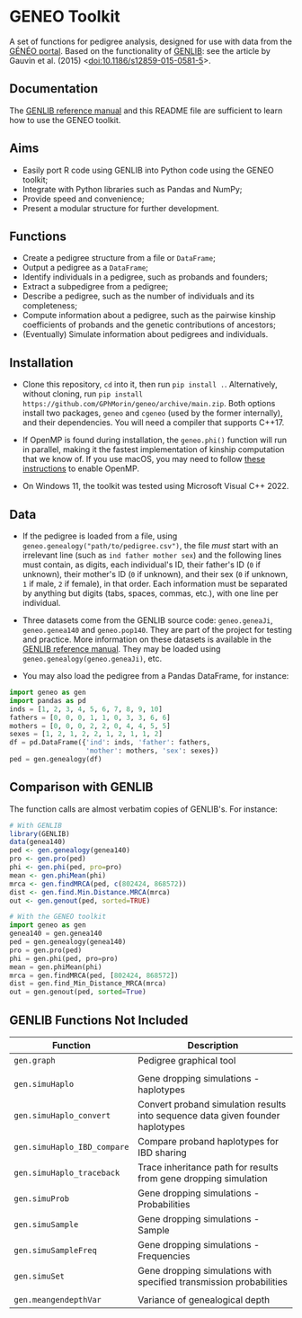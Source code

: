 # GENEO Toolkit

A set of functions for pedigree analysis, designed for use with data from the [GÉNÉO portal](https://portailgeneo.ca). Based on the functionality of [GENLIB](https://cran.r-project.org/web/packages/GENLIB/index.html): see the article by Gauvin et al. (2015) \<[doi:10.1186/s12859-015-0581-5](https://doi.org/10.1186/s12859-015-0581-5)>.

## Documentation

The [GENLIB reference manual](https://cran.r-project.org/web/packages/GENLIB/GENLIB.pdf) and this README file are sufficient to learn how to use the GENEO toolkit.

## Aims

* Easily port R code using GENLIB into Python code using the GENEO toolkit;
* Integrate with Python libraries such as Pandas and NumPy;
* Provide speed and convenience;
* Present a modular structure for further development.

## Functions

* Create a pedigree structure from a file or `DataFrame`;
* Output a pedigree as a `DataFrame`;
* Identify individuals in a pedigree, such as probands and founders;
* Extract a subpedigree from a pedigree;
* Describe a pedigree, such as the number of individuals and its completeness;
* Compute information about a pedigree, such as the pairwise kinship coefficients of probands and the genetic contributions of ancestors;
* (Eventually) Simulate information about pedigrees and individuals.

## Installation

* Clone this repository, `cd` into it, then run `pip install .`. Alternatively, without cloning, run `pip install https://github.com/GPhMorin/geneo/archive/main.zip`. Both options install two packages, `geneo` and `cgeneo` (used by the former internally), and their dependencies. You will need a compiler that supports C++17.

* If OpenMP is found during installation, the `geneo.phi()` function will run in parallel, making it the fastest implementation of kinship computation that we know of. If you use macOS, you may need to follow [these instructions](https://www.scivision.dev/cmake-openmp/) to enable OpenMP.

* On Windows 11, the toolkit was tested using Microsoft Visual C++ 2022.

## Data

* If the pedigree is loaded from a file, using `geneo.genealogy("path/to/pedigree.csv")`, the file *must* start with an irrelevant line (such as `ind father mother sex`) and the following lines must contain, as digits, each individual's ID, their father's ID (`0` if unknown), their mother's ID (`0` if unknown), and their sex (`0` if unknown, `1` if male, `2` if female), in that order. Each information must be separated by anything but digits (tabs, spaces, commas, etc.), with one line per individual.

* Three datasets come from the GENLIB source code: `geneo.geneaJi`, `geneo.genea140`  and `geneo.pop140`. They are part of the project for testing and practice. More information on these datasets is available in the [GENLIB reference manual](https://cran.r-project.org/web/packages/GENLIB/GENLIB.pdf). They may be loaded using `geneo.genealogy(geneo.geneaJi)`, etc.

* You may also load the pedigree from a Pandas DataFrame, for instance:
```python
import geneo as gen
import pandas as pd
inds = [1, 2, 3, 4, 5, 6, 7, 8, 9, 10]
fathers = [0, 0, 0, 1, 1, 0, 3, 3, 6, 6]
mothers = [0, 0, 0, 2, 2, 0, 4, 4, 5, 5]
sexes = [1, 2, 1, 2, 2, 1, 2, 1, 1, 2]
df = pd.DataFrame({'ind': inds, 'father': fathers,
                   'mother': mothers, 'sex': sexes})
ped = gen.genealogy(df)
```

## Comparison with GENLIB

The function calls are almost verbatim copies of GENLIB's. For instance:

```r
# With GENLIB
library(GENLIB)
data(genea140)
ped <- gen.genealogy(genea140)
pro <- gen.pro(ped)
phi <- gen.phi(ped, pro=pro)
mean <- gen.phiMean(phi)
mrca <- gen.findMRCA(ped, c(802424, 868572))
dist <- gen.find.Min.Distance.MRCA(mrca)
out <- gen.genout(ped, sorted=TRUE)
```


```python
# With the GENEO toolkit
import geneo as gen
genea140 = gen.genea140
ped = gen.genealogy(genea140)
pro = gen.pro(ped)
phi = gen.phi(ped, pro=pro)
mean = gen.phiMean(phi)
mrca = gen.findMRCA(ped, [802424, 868572])
dist = gen.find_Min_Distance_MRCA(mrca)
out = gen.genout(ped, sorted=True)
```

## GENLIB Functions Not Included

| Function                    | Description                                                                    |
| --------------------------- | ------------------------------------------------------------------------------ |
| `gen.graph`                 | Pedigree graphical tool                                                        |
|                             |                                                                                |
| `gen.simuHaplo`             | Gene dropping simulations - haplotypes                                         |
| `gen.simuHaplo_convert`     | Convert proband simulation results into sequence data given founder haplotypes |
| `gen.simuHaplo_IBD_compare` | Compare proband haplotypes for IBD sharing                                     |
| `gen.simuHaplo_traceback`   | Trace inheritance path for results from gene dropping simulation               |
| `gen.simuProb`              | Gene dropping simulations - Probabilities                                      |
| `gen.simuSample`            | Gene dropping simulations - Sample                                             |
| `gen.simuSampleFreq`        | Gene dropping simulations - Frequencies                                        |
| `gen.simuSet`               | Gene dropping simulations with specified transmission probabilities            |
|                             |                                                                                |
| `gen.meangendepthVar`       | Variance of genealogical depth                                                 |
